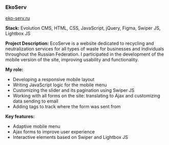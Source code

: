 ### EkoServ

[eko-serv.ru](https://eko-serv.ru)

**Stack:** Evolution CMS, HTML, CSS, JavaScript, jQuery, Figma, Swiper JS, Lightbox JS

**Project Description:**
EcoServe is a website dedicated to recycling and neutralization services for all types of waste for businesses and individuals throughout the Russian Federation. I participated in the development of the mobile version of the site, improving usability and functionality.

**My role:**
- Developing a responsive mobile layout
- Writing JavaScript logic for the mobile menu
- Customizing the slider and its pagination using Swiper JS
- Working with all forms on the site: translating to Ajax and customizing data sending to email
- Adding tags to track where the form was sent from

**Key features:**
- Adaptive mobile menu
- Ajax forms to improve user experience
- Interactive elements based on Swiper and Lightbox JS
